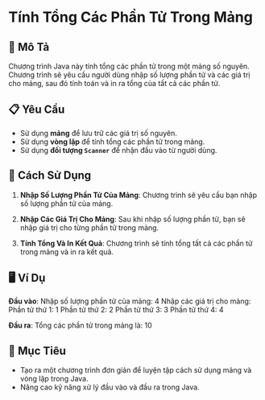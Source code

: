 # Tính Tổng Các Phần Tử Trong Mảng

## 🚀 Mô Tả
Chương trình Java này tính tổng các phần tử trong một mảng số nguyên. Chương trình sẽ yêu cầu người dùng nhập số lượng phần tử và các giá trị cho mảng, sau đó tính toán và in ra tổng của tất cả các phần tử.

## 📋 Yêu Cầu
- Sử dụng **mảng** để lưu trữ các giá trị số nguyên.
- Sử dụng **vòng lặp** để tính tổng các phần tử trong mảng.
- Sử dụng **đối tượng `Scanner`** để nhận đầu vào từ người dùng.

## 🔧 Cách Sử Dụng
1. **Nhập Số Lượng Phần Tử Của Mảng**: 
   Chương trình sẽ yêu cầu bạn nhập số lượng phần tử của mảng.

2. **Nhập Các Giá Trị Cho Mảng**: 
   Sau khi nhập số lượng phần tử, bạn sẽ nhập giá trị cho từng phần tử trong mảng.

3. **Tính Tổng Và In Kết Quả**: 
   Chương trình sẽ tính tổng tất cả các phần tử trong mảng và in ra kết quả.

## 🖥️ Ví Dụ

**Đầu vào**:
Nhập số lượng phần tử của mảng: 4
Nhập các giá trị cho mảng:
Phần tử thứ 1: 1
Phần tử thứ 2: 2
Phần tử thứ 3: 3
Phần tử thứ 4: 4

**Đầu ra**:
Tổng các phần tử trong mảng là: 10


## 🎯 Mục Tiêu
- Tạo ra một chương trình đơn giản để luyện tập cách sử dụng mảng và vòng lặp trong Java.
- Nâng cao kỹ năng xử lý đầu vào và đầu ra trong Java.
